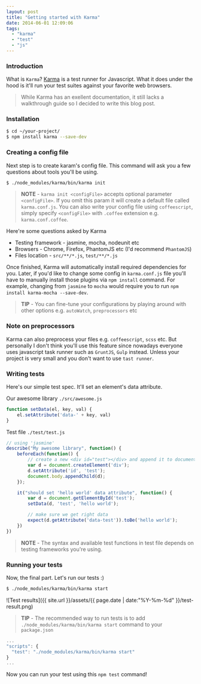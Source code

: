 ```yaml
---
layout: post
title: "Getting started with Karma"
date: 2014-06-01 12:09:06
tags: 
  - "karma" 
  - "test"
  - "js"
---
```


### Introduction
What is `Karma`? [Karma](http://karma-runner.github.io/0.12/index.html) is a test runner for Javascript. What it does under the hood is it'll run your test suites against your favorite web browsers. 

> While Karma has an exellent documentation, it still lacks a walkthrough guide so I decided to write this blog post.

### Installation

```bash
$ cd ~/your-project/
$ npm install karma --save-dev
```

### Creating a config file

Next step is to create karam's config file. This command will ask you a few questions about tools you'll be using.

```bash
$ ./node_modules/karma/bin/karma init
```

> **NOTE** - `karma init <configFile>` accepts optional parameter `<configFile>`. If you omit this param it will create a default file called `karma.conf.js`. You can also write your config file using `coffeescript`, simply specify `<configFile>` with `.coffee` extension e.g. `karma.conf.coffee`.

Here're some questions asked by Karma

* Testing framework - jasmine, mocha, nodeunit etc
* Browsers - Chrome, Firefox, PhantomJS etc (I'd recommend `PhantomJS`)
* Files location - `src/**/*.js`, `test/**/*.js`

Once finished, Karma will automatically install required dependencies for you. Later, if you'd like to change some config in `karma.conf.js` file you'll have to manually install those plugins via `npm install` command. For example, changing from `jasmine` to `mocha` would require you to run `npm install karma-mocha --save-dev`.

> **TIP** - You can fine-tune your configurations by playing around with other options e.g. `autoWatch`, `preprocessors` etc

### Note on preprocessors
Karma can also preprocess your files e.g. `coffeescript`, `scss` etc. But personally I don't think you'll use this feature since nowadays everyone uses javascript task runner such as `GruntJS`, `Gulp` instead. Unless your project is very small and you don't want to use `tast runner`.

### Writing tests

Here's our simple test spec. It'll set an element's data attribute.

Our awesome library `./src/awesome.js`

```js
function setData(el, key, val) {
	el.setAttribute('data-' + key, val)	
}
```

Test file `./test/test.js`

```js
// using 'jasmine'
describe("My awesome library", function() {
	beforeEach(function() {
		// create a new <div id="test"></div> and append it to document
		var d = document.createElement('div');
		d.setAttribute('id', 'test');
		document.body.appendChild(d);
	});

	it("should set 'hello world' data attribute", function() {
		var d = document.getElementById('test');
		setData(d, 'test', 'hello world');

		// make sure we get right data
		expect(d.getAttribute('data-test')).toBe('hello world');
	})
})
```

> **NOTE** - The syntax and available test functions in test file depends on testing frameworks you're using.

### Running your tests

Now, the final part. Let's run our tests :)

```bash
$ ./node_modules/karma/bin/karma start
```

![Test results]({{ site.url }}/assets/{{ page.date | date:"%Y-%m-%d" }}/test-result.png)

> **TIP** - The recommended way to run tests is to add `./node_modules/karma/bin/karma start` command to your `package.json`

```js
...
"scripts": {
  "test": "./node_modules/karma/bin/karma start"
}
...
```

Now you can run your test using this `npm test` command!

